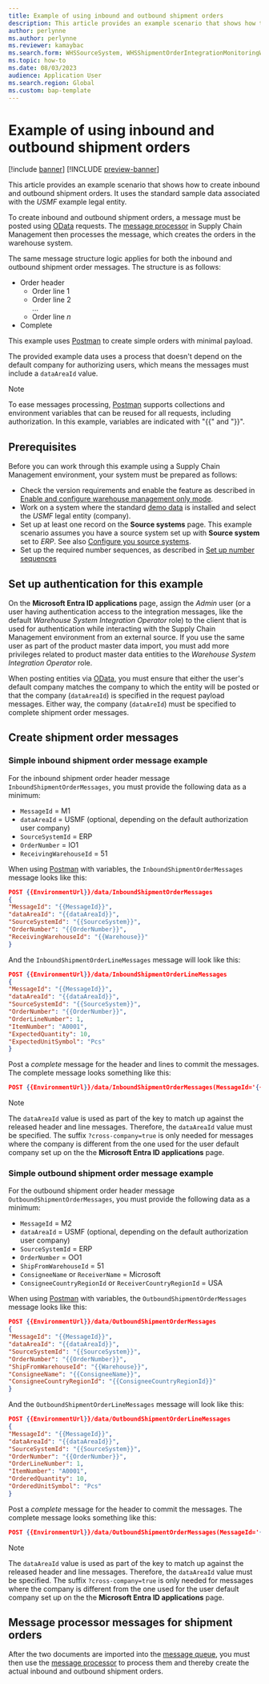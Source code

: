 ```yaml
---
title: Example of using inbound and outbound shipment orders
description: This article provides an example scenario that shows how to create inbound and outbound shipment orders. 
author: perlynne
ms.author: perlynne
ms.reviewer: kamaybac
ms.search.form: WHSSourceSystem, WHSShipmentOrderIntegrationMonitoringWorkspace, SysMessageProcessorMessage, BusinessEventsWorkspace, WHSInboundShipmentOrder, WHSOutboundShipmentOrder, WHSInboundLoadPlanningWorkbench, WHSShipmentPackingSlipJournal, WHSShipmentReceiptJournal, WHSParameters, ExtCodeTable, WHSOutboundShipmentOrderMessage, WHSInboundShipmentOrderMessage
ms.topic: how-to
ms.date: 08/03/2023
audience: Application User
ms.search.region: Global
ms.custom: bap-template
---
```


# Example of using inbound and outbound shipment orders

[!include [banner](../includes/banner.md)]
[!INCLUDE [preview-banner](../includes/preview-banner.md)]

<!-- KFM: Preview until further notice -->

This article provides an example scenario that shows how to create inbound and outbound shipment orders. It uses the standard sample data associated with the *USMF* example legal entity.

To create inbound and outbound shipment orders, a message must be posted using [OData](../../fin-ops-core/dev-itpro/data-entities/odata.md) requests. The [message processor](../supply-chain-dev/message-processor.md) in Supply Chain Management then processes the message, which creates the orders in the warehouse system.

The same message structure logic applies for both the inbound and outbound shipment order messages. The structure is as follows:

- Order header
    - Order line 1
    - Order line 2<br>
    ...
    - Order line *n*
- Complete

This example uses [Postman](../../fin-ops-core/dev-itpro/data-entities/third-party-service-test.md#query-odata-by-using-postman) to create simple orders with minimal payload.

The provided example data uses a process that doesn't depend on the default company for authorizing users, which means the messages must include a `dataAreaId` value.

> [!NOTE]
> To ease messages processing, [Postman](../../fin-ops-core/dev-itpro/data-entities/third-party-service-test.md#query-odata-by-using-postman) supports collections and environment variables that can be reused for all requests, including authorization. In this example, variables are indicated with "{{" and "}}".

## Prerequisites

Before you can work through this example using a Supply Chain Management environment, your system must be prepared as follows:

- Check the version requirements and enable the feature as described in [Enable and configure warehouse management only mode](wms-only-mode-setup.md).
- Work on a system where the standard [demo data](../../fin-ops-core/dev-itpro/deployment/deploy-demo-environment.md) is installed and select the *USMF* legal entity (company).
- Set up at least one record on the **Source systems** page. This example scenario assumes you have a source system set up with **Source system** set to *ERP*. See also [Configure you source systems](wms-only-mode-setup.md#source-systems).
- Set up the required number sequences, as described in [Set up number sequences](wms-only-mode-setup.md#number-sequences)

## Set up authentication for this example

On the **Microsoft Entra ID applications** page, assign the *Admin* user (or a user having authentication access to the integration messages, like the default *Warehouse System Integration Operator* role) to the client that is used for authentication while interacting with the Supply Chain Management environment from an external source. If you use the same user as part of the product master data import, you must add more privileges related to product master data entities to the *Warehouse System Integration Operator* role.

When posting entities via [OData](../../fin-ops-core/dev-itpro/data-entities/odata.md), you must ensure that either the user's default company matches the company to which the entity will be posted or that the company (`dataAreaId`) is specified in the request payload messages. Either way, the company (`dataAreId`) must be specified to complete shipment order messages.

## Create shipment order messages

### <a name="simple-inbound-shipment-order-example"></a>Simple inbound shipment order message example

For the inbound shipment order header message `InboundShipmentOrderMessages`, you must provide the following data as a minimum:

- `MessageId` = M1
- `dataAreaId` = USMF (optional, depending on the default authorization user company)
- `SourceSystemId` = ERP
- `OrderNumber` = IO1
- `ReceivingWarehouseId` = 51

When using [Postman](../../fin-ops-core/dev-itpro/data-entities/third-party-service-test.md#query-odata-by-using-postman) with variables, the `InboundShipmentOrderMessages` message looks like this:

``` JSON  example
POST {{EnvironmentUrl}}/data/InboundShipmentOrderMessages
{
"MessageId": "{{MessageId}}",
"dataAreaId": "{{dataAreaId}}",
"SourceSystemId": "{{SourceSystem}}",
"OrderNumber": "{{OrderNumber}}",
"ReceivingWarehouseId": "{{Warehouse}}"
}
```

And the `InboundShipmentOrderLineMessages` message will look like this:

``` JSON
POST {{EnvironmentUrl}}/data/InboundShipmentOrderLineMessages
{
"MessageId": "{{MessageId}}",
"dataAreaId": "{{dataAreaId}}",
"SourceSystemId": "{{SourceSystem}}",
"OrderNumber": "{{OrderNumber}}",
"OrderLineNumber": 1,
"ItemNumber": "A0001",
"ExpectedQuantity": 10,
"ExpectedUnitSymbol": "Pcs"
}
```

Post a *complete* message for the header and lines to commit the messages. The complete message looks something like this:

``` JSON
POST {{EnvironmentUrl}}/data/InboundShipmentOrderMessages(MessageId='{{MessageId}}', dataAreaId='{{dataAreaId}}',SourceSystemId='{{SourceSystem}}', OrderNumber='{{OrderNumber}}')/Microsoft.Dynamics.DataEntities.Complete?cross-company=true
```

> [!NOTE]
> The `dataAreaId` value is used as part of the key to match up against the released header and line messages. Therefore, the `dataAreaId` value must be specified. The suffix `?cross-company=true` is only needed for messages where the company is different from the one used for the user default company set up on the the **Microsoft Entra ID applications** page.

### Simple outbound shipment order message example

For the outbound shipment order header message `OutboundShipmentOrderMessages`, you must provide the following data as a minimum:

- `MessageId` = M2
- `dataAreaId` = USMF  (optional, depending on the default authorization user company)
- `SourceSystemId` = ERP
- `OrderNumber` = OO1
- `ShipFromWarehouseId` = 51
- `ConsigneeName` or `ReceiverName` = Microsoft  
- `ConsigneeCountryRegionId` or `ReceiverCountryRegionId` = USA

When using [Postman](../../fin-ops-core/dev-itpro/data-entities/third-party-service-test.md#query-odata-by-using-postman) with variables, the `OutboundShipmentOrderMessages` message looks like this:

``` JSON
POST {{EnvironmentUrl}}/data/OutboundShipmentOrderMessages
{
"MessageId": "{{MessageId}}",
"dataAreaId": "{{dataAreaId}}",
"SourceSystemId": "{{SourceSystem}}",
"OrderNumber": "{{OrderNumber}}",
"ShipFromWarehouseId": "{{Warehouse}}",
"ConsigneeName": "{{ConsigneeName}}",
"ConsigneeCountryRegionId": "{{ConsigneeCountryRegionId}}"
}
```

And the `OutboundShipmentOrderLineMessages` message will look like this:

``` JSON
POST {{EnvironmentUrl}}/data/OutboundShipmentOrderLineMessages
{
"MessageId": "{{MessageId}}",
"dataAreaId": "{{dataAreaId}}",
"SourceSystemId": "{{SourceSystem}}",
"OrderNumber": "{{OrderNumber}}",
"OrderLineNumber": 1,
"ItemNumber": "A0001",
"OrderedQuantity": 10,
"OrderedUnitSymbol": "Pcs"
}
```

Post a *complete* message for the header to commit the messages. The complete message looks something like this:

``` JSON
POST {{EnvironmentUrl}}/data/OutboundShipmentOrderMessages(MessageId='{{MessageId}}', dataAreaId='{{dataAreaId}}',SourceSystemId='{{SourceSystem}}', OrderNumber='{{OrderNumber}}')/Microsoft.Dynamics.DataEntities.Complete?cross-company=true
```

> [!NOTE]
> The `dataAreaId` value is used as part of the key to match up against the released header and line messages. Therefore, the `dataAreaId` value must be specified. The suffix `?cross-company=true` is only needed for messages where the company is different from the one used for the user default company set up on the the **Microsoft Entra ID applications** page.

## Message processor messages for shipment orders

After the two documents are imported into the [message queue](wms-only-mode-exchange-data.md#inbound-outbound-shipment-order-messages), you must then use the [message processor](warehouse-message-processor-messages.md) to process them and thereby create the actual inbound and outbound shipment orders.
